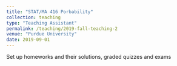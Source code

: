 ```yaml
---
title: "STAT/MA 416 Porbability"
collection: teaching
type: "Teaching Assistant"
permalink: /teaching/2019-fall-teaching-2
venue: "Purdue University"
date: 2019-09-01
---
```


Set up homeworks and their solutions, graded quizzes and exams
